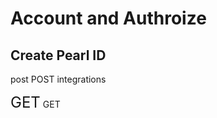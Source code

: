 # Account and Authroize

## Create Pearl ID

post POST integrations

<font size=5>GET</font> GET




